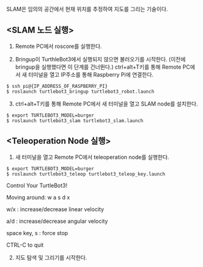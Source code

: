 SLAM은 임의의 공간에서 현재 위치를 추정하여 지도를 그리는 기술이다.

<SLAM 노드 실행>
----------------------

1. Remote PC에서 roscore를 실행한다.

2. Bringup이 TurthleBot3에서 실행되지 않으면 불러오기를 시작한다. (이전에 bringup을 실행했다면 이 단계를 건너뛴다.) ctrl+alt+T키를 통해 Remote PC에서 새 터미널을 열고 IP주소를 통해 Raspberry Pi에 연결한다.

```
$ ssh pi@{IP_ADDRESS_OF_RASPBERRY_PI}
$ roslaunch turtlebot3_bringup turtlebot3_robot.launch
```
3. ctrl+alt+T키를 통해 Remote PC에서 새 터미널을 열고 SLAM node를 설치한다.

```
$ export TURTLEBOT3_MODEL=burger
$ roslaunch turtlebot3_slam turtlebot3_slam.launch
```



<Teleoperation Node 실행>
---------------------------

1. 새 터미널을 열고 Remote PC에서 teleoperation node를 실행한다.

```
$ export TURTLEBOT3_MODEL=burger
$ roslaunch turtlebot3_teleop turtlebot3_teleop_key.launch
```

 Control Your TurtleBot3!

 Moving around:
        w
   a    s    d
        x
        
 w/x : increase/decrease linear velocity
 
 a/d : increase/decrease angular velocity
 
 space key, s : force stop
 
 CTRL-C to quit

2. 지도 탐색 및 그리기를 시작한다.
